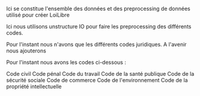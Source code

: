 Ici se constitue l'ensemble des données et des preprocessing de données utilisé pour créer LoiLibre

Ici nous utilisons unstructure IO pour faire les preprocessing des différents codes.

Pour l'instant nous n'avons que les différents codes juridiques. A l'avenir nous ajouterons 

Pour l'instant nous avons les codes ci-dessous :

Code civil
Code pénal
Code du travail
Code de la santé publique
Code de la sécurité sociale
Code de commerce
Code de l'environnement
Code de la propriété intellectuelle



